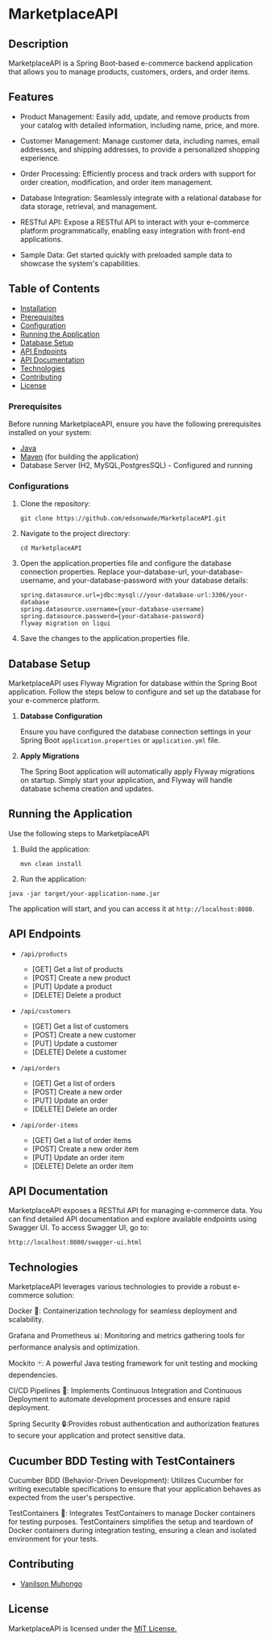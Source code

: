 # MarketplaceAPI 

## Description
MarketplaceAPI is a Spring Boot-based e-commerce backend application that allows you to manage products, customers, orders, and order items.

## Features
- Product Management: Easily add, update, and remove products from your catalog with detailed information, including name, price, and more.

- Customer Management: Manage customer data, including names, email addresses, and shipping addresses, to provide a personalized shopping experience.

- Order Processing: Efficiently process and track orders with support for order creation, modification, and order item management.

- Database Integration: Seamlessly integrate with a relational database for data storage, retrieval, and management.

- RESTful API: Expose a RESTful API to interact with your e-commerce platform programmatically, enabling easy integration with front-end applications.

- Sample Data: Get started quickly with preloaded sample data to showcase the system's capabilities.

## Table of Contents

- [Installation](#installation)
- [Prerequisites](#prerequisites)
- [Configuration](#configurations)
- [Running the Application](#running-the-application)
- [Database Setup](#database-setup)
- [API Endpoints](#api-endpoints)
- [API Documentation](#api-documentation)
- [Technologies](#technologies)
- [Contributing](#contributing)
- [License](#license)

### Prerequisites

Before running MarketplaceAPI, ensure you have the following prerequisites installed on your system:

- [Java](https://www.oracle.com/java/technologies/javase-downloads.html)
- [Maven](https://maven.apache.org/download.cgi) (for building the application)
- Database Server (H2, MySQL,PostgresSQL) - Configured and running
### Configurations

1. Clone the repository:

   ```
   git clone https://github.com/edsonwade/MarketplaceAPI.git
   ```
2. Navigate to the project directory:
   ````
   cd MarketplaceAPI
   ````
3. Open the application.properties file and configure the database connection properties. Replace your-database-url, your-database-username, and your-database-password with your database details:
   ````
   spring.datasource.url=jdbc:mysql://your-database-url:3306/your-database
   spring.datasource.username={your-database-username}
   spring.datasource.password={your-database-password}
   flyway migration on liqui
   ````
4. Save the changes to the application.properties file.

## Database Setup
MarketplaceAPI  uses Flyway Migration for database  within the Spring Boot application. 
Follow the steps below to configure and set up the database for your e-commerce platform.

1. **Database Configuration**

   Ensure you have configured the database connection settings in your Spring Boot `application.properties` or `application.yml` file.

2. **Apply Migrations**

   The Spring Boot application will automatically apply Flyway migrations on startup. Simply start your application, and Flyway will handle database schema creation and updates.

## Running the Application
Use the following steps to MarketplaceAPI
1. Build the application:
    ````
    mvn clean install
    ````
2. Run the application:
  ````
  java -jar target/your-application-name.jar
  ````
The application will start, and you can access it at `http://localhost:8080`.


## API Endpoints
- `/api/products`
    - [GET] Get a list of products
    - [POST] Create a new product
    - [PUT] Update a product
    - [DELETE] Delete a product

- `/api/customers`
    - [GET] Get a list of customers
    - [POST] Create a new customer
    - [PUT] Update a customer
    - [DELETE] Delete a customer

- `/api/orders`
    - [GET] Get a list of orders
    - [POST] Create a new order
    - [PUT] Update an order
    - [DELETE] Delete an order

- `/api/order-items`
    - [GET] Get a list of order items
    - [POST] Create a new order item
    - [PUT] Update an order item
    - [DELETE] Delete an order item

## API Documentation
MarketplaceAPI  exposes a RESTful API for managing e-commerce data. You can find detailed API documentation and explore available endpoints using Swagger UI.
To access Swagger UI, go to:

``` 
http://localhost:8080/swagger-ui.html
```
## Technologies
MarketplaceAPI leverages various technologies to provide a robust e-commerce solution:

Docker 🐳: Containerization technology for seamless deployment and scalability.

Grafana and Prometheus 📊: Monitoring and metrics gathering tools for performance analysis and optimization.

Mockito 🃏: A powerful Java testing framework for unit testing and mocking dependencies.

CI/CD Pipelines 🔄: Implements Continuous Integration and Continuous Deployment to automate development processes and ensure rapid deployment.

Spring Security 🔒:Provides robust authentication and authorization features to secure your application and protect sensitive data.

## Cucumber BDD Testing with TestContainers

Cucumber BDD (Behavior-Driven Development): Utilizes Cucumber for writing executable specifications to ensure that your application behaves as expected from the user's perspective.

TestContainers 🐋: Integrates TestContainers to manage Docker containers for testing purposes. TestContainers simplifies the setup and teardown of Docker containers during integration testing, ensuring a clean and isolated environment for your tests.



## Contributing
- [Vanilson Muhongo](https://www.github.com/edsonwade)

## License
MarketplaceAPI is licensed under the [MIT License.](https://choosealicense.com/licenses/mit)
